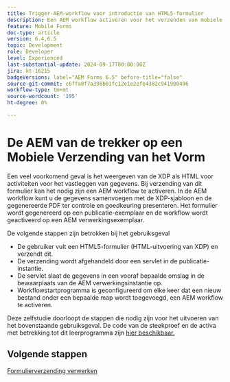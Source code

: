 ```yaml
---
title: Trigger-AEM-workflow voor introductie van HTML5-formulier
description: Een AEM workflow activeren voor het verzenden van mobiele formulieren
feature: Mobile Forms
doc-type: article
version: 6.4,6.5
topic: Development
role: Developer
level: Experienced
last-substantial-update: 2024-09-17T00:00:00Z
jira: kt-16215
badgeVersions: label="AEM Forms 6.5" before-title="false"
source-git-commit: c6ffa8f7a398b01fc12e1e2efe4382c941900496
workflow-type: tm+mt
source-wordcount: '195'
ht-degree: 0%

---
```


# De AEM van de trekker op een Mobiele Verzending van het Vorm

Een veel voorkomend geval is het weergeven van de XDP als HTML voor activiteiten voor het vastleggen van gegevens. Bij verzending van dit formulier kan het nodig zijn een AEM workflow te activeren. In de AEM workflow kunt u de gegevens samenvoegen met de XDP-sjabloon en de gegenereerde PDF ter controle en goedkeuring presenteren. Het formulier wordt gegenereerd op een publicatie-exemplaar en de workflow wordt geactiveerd op een AEM verwerkingsexemplaar.

De volgende stappen zijn betrokken bij het gebruiksgeval

* De gebruiker vult een HTML5-formulier (HTML-uitvoering van XDP) en verzendt dit.
* De verzending wordt afgehandeld door een servlet in de publicatie-instantie.
* De servlet slaat de gegevens in een vooraf bepaalde omslag in de bewaarplaats van de AEM verwerkingsinstantie op.
* Workflowstartprogramma is geconfigureerd om elke keer dat een nieuw bestand onder een bepaalde map wordt toegevoegd, een AEM workflow te activeren.

Deze zelfstudie doorloopt de stappen die nodig zijn voor het uitvoeren van het bovenstaande gebruiksgeval. De code van de steekproef en de activa met betrekking tot dit leerprogramma zijn [ hier beschikbaar.](./deploy-assets.md)


## Volgende stappen

[Formulierverzending verwerken](./handle-form-submission.md)

